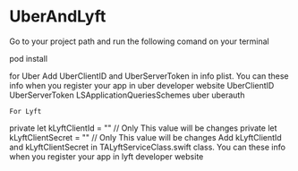 # UberAndLyft

Go to your project path and run the following comand on your terminal

pod install

for Uber
Add UberClientID and  UberServerToken in info plist. You can these info when you register your app in uber developer website
<key>UberClientID</key>
	<string></string>
	<key>UberServerToken</key>
	<string></string>
	<key>LSApplicationQueriesSchemes</key>
	<array>
		<string>uber</string>
		<string>uberauth</string>
	</array>
	
	For Lyft
private  let kLyftClientId          =  "" // Only This value will be changes
private  let kLyftClientSecret      =  "" // Only This value will be changes
Add kLyftClientId and  kLyftClientSecret in TALyftServiceClass.swift class. You can these info when you register your app in lyft developer website

